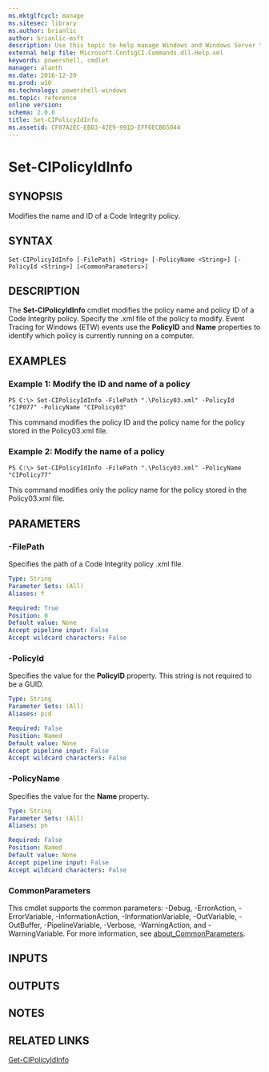 ```yaml
---
ms.mktglfcycl: manage
ms.sitesec: library
ms.author: brianlic
author: brianlic-msft
description: Use this topic to help manage Windows and Windows Server technologies with Windows PowerShell.
external help file: Microsoft.ConfigCI.Commands.dll-Help.xml
keywords: powershell, cmdlet
manager: alanth
ms.date: 2016-12-20
ms.prod: w10
ms.technology: powershell-windows
ms.topic: reference
online version: 
schema: 2.0.0
title: Set-CIPolicyIdInfo
ms.assetid: CF87A2EC-EB03-42E9-991D-EFF6ECB65044
---
```


# Set-CIPolicyIdInfo

## SYNOPSIS
Modifies the name and ID of a Code Integrity policy.

## SYNTAX

```
Set-CIPolicyIdInfo [-FilePath] <String> [-PolicyName <String>] [-PolicyId <String>] [<CommonParameters>]
```

## DESCRIPTION
The **Set-CIPolicyIdInfo** cmdlet modifies the policy name and policy ID of a Code Integrity policy.
Specify the .xml file of the policy to modify.
Event Tracing for Windows (ETW) events use the **PolicyID** and **Name** properties to identify which policy is currently running on a computer.

## EXAMPLES

### Example 1: Modify the ID and name of a policy
```
PS C:\> Set-CIPolicyIdInfo -FilePath ".\Policy03.xml" -PolicyId "CIP077" -PolicyName "CIPolicy03"
```

This command modifies the policy ID and the policy name for the policy stored in the Policy03.xml file.

### Example 2: Modify the name of a policy
```
PS C:\> Set-CIPolicyIdInfo -FilePath ".\Policy03.xml" -PolicyName "CIPolicy77"
```

This command modifies only the policy name for the policy stored in the Policy03.xml file.

## PARAMETERS

### -FilePath
Specifies the path of a Code Integrity policy .xml file.

```yaml
Type: String
Parameter Sets: (All)
Aliases: f

Required: True
Position: 0
Default value: None
Accept pipeline input: False
Accept wildcard characters: False
```

### -PolicyId
Specifies the value for the **PolicyID** property.
This string is not required to be a GUID.

```yaml
Type: String
Parameter Sets: (All)
Aliases: pid

Required: False
Position: Named
Default value: None
Accept pipeline input: False
Accept wildcard characters: False
```

### -PolicyName
Specifies the value for the **Name** property.

```yaml
Type: String
Parameter Sets: (All)
Aliases: pn

Required: False
Position: Named
Default value: None
Accept pipeline input: False
Accept wildcard characters: False
```

### CommonParameters
This cmdlet supports the common parameters: -Debug, -ErrorAction, -ErrorVariable, -InformationAction, -InformationVariable, -OutVariable, -OutBuffer, -PipelineVariable, -Verbose, -WarningAction, and -WarningVariable. For more information, see [about_CommonParameters](http://go.microsoft.com/fwlink/?LinkID=113216).

## INPUTS

## OUTPUTS

## NOTES

## RELATED LINKS

[Get-CIPolicyIdInfo](./Get-CIPolicyIdInfo.md)

